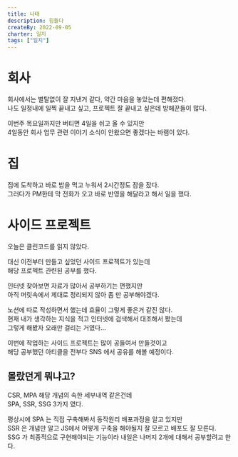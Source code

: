 ```yaml
---
title: 나태
description: 힘들다
createBy: 2022-09-05
charter: 일지
tags: ["일지"]
---
```


# 회사

회사에서는 별탈없이 잘 지낸거 같다, 약간 마음을 놓았는데 편해졌다.  
나도 일정내에 일찍 끝내고 싶고, 프로젝트 잘 끝내고 싶은데 방해꾼들이 많다.

이번주 목요일까지만 버티면 4일을 쉬고 올 수 있지만  
4일동안 회사 업무 관련 이야기 소식이 안왔으면 좋겠다는 바램이 있다.

# 집

집에 도착하고 바로 밥을 먹고 누워서 2시간정도 잠을 잤다.  
그러다가 PM한테 막 전화가 오고 바로 반영을 해달라고 해서 일을 했다.

# 사이드 프로젝트

오늘은 클린코드를 읽지 않았다.

대신 이전부터 만들고 싶었던 사이드 프로젝트가 있는데  
해당 프로젝트 관련된 공부를 했다.

인터넷 찾아보면 자료가 많아서 공부하기는 편했지만  
아직 머릿속에서 제대로 정리되지 않아 좀 만 공부해야겠다.

노션에 따로 작성하면서 했는데 효율이 그렇게 좋은거 같진 않다.  
현재 내가 생각하는 지식을 적고 인터넷에 검색해서 대조해서 봤는데  
그렇게 해봤자 오래만 걸리는 거였다...

이번에 작업하는 사이드 프로젝트는 많이 공들여서 만들것이고  
해당 공부했던 아티클을 전부다 SNS 에서 공유를 해볼 예정이다.

## 몰랐던게 뭐냐고?

CSR, MPA 해당 개념의 속한 세부내역 같은건데  
SPA, SSR, SSG 3가지 였다.

평상시에 SPA 는 직접 구축해봐서 동작원리 배포과정을 알고 있지만  
SSR 은 개념만 알고 JS에서 어떻게 구축을 해야될지 잘 모르고 배포도 잘 모른다.  
SSG 가 최종적으로 구현해야되는 기능이라 내일은 나머지 2개에 대해서 공부할려고 한다.


